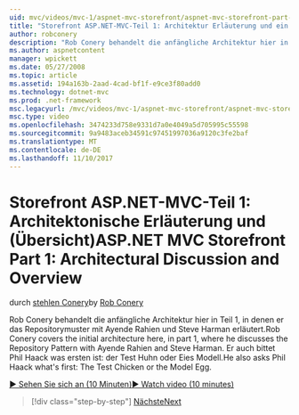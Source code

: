 ```yaml
---
uid: mvc/videos/mvc-1/aspnet-mvc-storefront/aspnet-mvc-storefront-part-1-architectural-discussion-and-overview
title: "Storefront ASP.NET-MVC-Teil 1: Architektur Erläuterung und ein Überblick | Microsoft Docs"
author: robconery
description: "Rob Conery behandelt die anfängliche Architektur hier in Teil 1, in denen er das Repositorymuster mit Ayende Rahien und Steve Harman erläutert. Darüber hinaus fordert er Rainer..."
ms.author: aspnetcontent
manager: wpickett
ms.date: 05/27/2008
ms.topic: article
ms.assetid: 194a163b-2aad-4cad-bf1f-e9ce3f80add0
ms.technology: dotnet-mvc
ms.prod: .net-framework
msc.legacyurl: /mvc/videos/mvc-1/aspnet-mvc-storefront/aspnet-mvc-storefront-part-1-architectural-discussion-and-overview
msc.type: video
ms.openlocfilehash: 3474233d758e9331d7a0e4049a5d705995c55598
ms.sourcegitcommit: 9a9483aceb34591c97451997036a9120c3fe2baf
ms.translationtype: MT
ms.contentlocale: de-DE
ms.lasthandoff: 11/10/2017
---
```

<a name="aspnet-mvc-storefront-part-1-architectural-discussion-and-overview"></a><span data-ttu-id="51664-104">Storefront ASP.NET-MVC-Teil 1: Architektonische Erläuterung und (Übersicht)</span><span class="sxs-lookup"><span data-stu-id="51664-104">ASP.NET MVC Storefront Part 1: Architectural Discussion and Overview</span></span>
====================
<span data-ttu-id="51664-105">durch [stehlen Conery](https://github.com/robconery)</span><span class="sxs-lookup"><span data-stu-id="51664-105">by [Rob Conery](https://github.com/robconery)</span></span>

<span data-ttu-id="51664-106">Rob Conery behandelt die anfängliche Architektur hier in Teil 1, in denen er das Repositorymuster mit Ayende Rahien und Steve Harman erläutert.</span><span class="sxs-lookup"><span data-stu-id="51664-106">Rob Conery covers the initial architecture here, in part 1, where he discusses the Repository Pattern with Ayende Rahien and Steve Harman.</span></span> <span data-ttu-id="51664-107">Er auch bittet Phil Haack was ersten ist: der Test Huhn oder Eies Modell.</span><span class="sxs-lookup"><span data-stu-id="51664-107">He also asks Phil Haack what's first: The Test Chicken or the Model Egg.</span></span>

[<span data-ttu-id="51664-108">&#9654; Sehen Sie sich an (10 Minuten)</span><span class="sxs-lookup"><span data-stu-id="51664-108">&#9654; Watch video (10 minutes)</span></span>](https://channel9.msdn.com/Blogs/ASP-NET-Site-Videos/aspnet-mvc-storefront-part-1-architectural-discussion-and-overview)

>[!div class="step-by-step"]
[<span data-ttu-id="51664-109">Nächste</span><span class="sxs-lookup"><span data-stu-id="51664-109">Next</span></span>](aspnet-mvc-storefront-part-2-the-repository-pattern.md)
